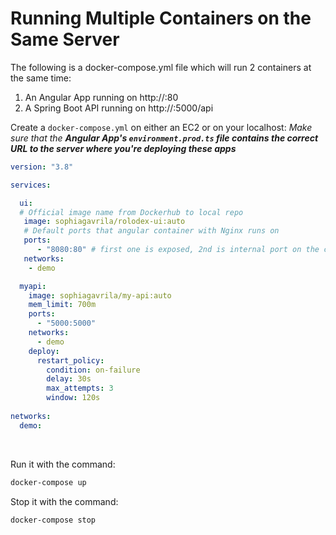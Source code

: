 # Running Multiple Containers on the Same Server
The following is a docker-compose.yml file which will run 2 containers at the same time:

1. An Angular App running on http://<ip-address>:80
2. A Spring Boot API running on http://<ip-address>:5000/api

Create a `docker-compose.yml` on either an EC2 or on your localhost:
*Make sure that the **Angular App's `environment.prod.ts` file contains the correct URL to the server where you're deploying these apps***

```yml
version: "3.8"

services:

  ui:
  # Official image name from Dockerhub to local repo
   image: sophiagavrila/rolodex-ui:auto
   # Default ports that angular container with Nginx runs on
   ports:
      - "8080:80" # first one is exposed, 2nd is internal port on the container
   networks:
    - demo

  myapi:
    image: sophiagavrila/my-api:auto
    mem_limit: 700m
    ports:
      - "5000:5000"
    networks:
      - demo
    deploy:
      restart_policy:
        condition: on-failure
        delay: 30s
        max_attempts: 3
        window: 120s
  
networks:
  demo:
```

<br>

Run it with the command:

```sh
docker-compose up
```

Stop it with the command:

```sh
docker-compose stop
```

